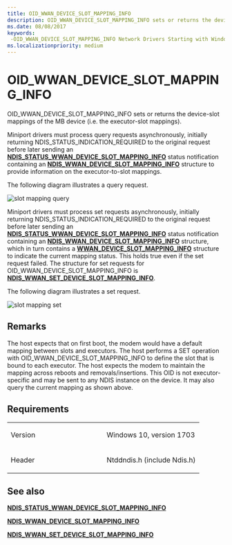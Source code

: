 ```yaml
---
title: OID_WWAN_DEVICE_SLOT_MAPPING_INFO
description: OID_WWAN_DEVICE_SLOT_MAPPING_INFO sets or returns the device-slot mappings of the MB device (i.e. the executor-slot mappings).
ms.date: 08/08/2017
keywords: 
 -OID_WWAN_DEVICE_SLOT_MAPPING_INFO Network Drivers Starting with Windows Vista
ms.localizationpriority: medium
---
```


# OID\_WWAN\_DEVICE\_SLOT\_MAPPING\_INFO


OID\_WWAN\_DEVICE\_SLOT\_MAPPING\_INFO sets or returns the device-slot mappings of the MB device (i.e. the executor-slot mappings).

Miniport drivers must process query requests asynchronously, initially returning NDIS\_STATUS\_INDICATION\_REQUIRED to the original request before later sending an [**NDIS\_STATUS\_WWAN\_DEVICE\_SLOT\_MAPPING\_INFO**](./ndis-status-wwan-device-slot-mappings.md) status notification containing an [**NDIS\_WWAN\_DEVICE\_SLOT\_MAPPING\_INFO**](/windows-hardware/drivers/ddi/ndiswwan/ns-ndiswwan-_ndis_wwan_device_slot_mapping_info) structure to provide information on the executor-to-slot mappings.

The following diagram illustrates a query request.

![slot mapping query](images/multi-SIM_8_slotMappingQuery.png)

Miniport drivers must process set requests asynchronously, initially returning NDIS\_STATUS\_INDICATION\_REQUIRED to the original request before later sending an [**NDIS\_STATUS\_WWAN\_DEVICE\_SLOT\_MAPPING\_INFO**](./ndis-status-wwan-device-slot-mappings.md) status notification containing an [**NDIS\_WWAN\_DEVICE\_SLOT\_MAPPING\_INFO**](/windows-hardware/drivers/ddi/ndiswwan/ns-ndiswwan-_ndis_wwan_device_slot_mapping_info) structure, which in turn contains a [**WWAN\_DEVICE\_SLOT\_MAPPING\_INFO**](/windows-hardware/drivers/ddi/wwan/ns-wwan-_wwan_device_slot_mapping_info) structure to indicate the current mapping status. This holds true even if the set request failed. The structure for set requests for OID\_WWAN\_DEVICE\_SLOT\_MAPPING\_INFO is [**NDIS\_WWAN\_SET\_DEVICE\_SLOT\_MAPPING\_INFO**](/windows-hardware/drivers/ddi/ndiswwan/ns-ndiswwan-_ndis_wwan_set_device_slot_mapping_info).

The following diagram illustrates a set request.

![slot mapping set](images/multi-SIM_7_slotMappingSet.png)

Remarks
-------

The host expects that on first boot, the modem would have a default mapping between slots and executors. The host performs a SET operation with OID\_WWAN\_DEVICE\_SLOT\_MAPPING\_INFO to define the slot that is bound to each executor. The host expects the modem to maintain the mapping across reboots and removals/insertions. This OID is not executor-specific and may be sent to any NDIS instance on the device. It may also query the current mapping as shown above.

Requirements
------------

<table>
<colgroup>
<col width="50%" />
<col width="50%" />
</colgroup>
<tbody>
<tr class="odd">
<td><p>Version</p></td>
<td><p>Windows 10, version 1703</p></td>
</tr>
<tr class="even">
<td><p>Header</p></td>
<td>Ntddndis.h (include Ndis.h)</td>
</tr>
</tbody>
</table>

## See also


[**NDIS\_STATUS\_WWAN\_DEVICE\_SLOT\_MAPPING\_INFO**](./ndis-status-wwan-device-slot-mappings.md)

[**NDIS\_WWAN\_DEVICE\_SLOT\_MAPPING\_INFO**](/windows-hardware/drivers/ddi/ndiswwan/ns-ndiswwan-_ndis_wwan_device_slot_mapping_info)

[**NDIS\_WWAN\_SET\_DEVICE\_SLOT\_MAPPING\_INFO**](/windows-hardware/drivers/ddi/ndiswwan/ns-ndiswwan-_ndis_wwan_set_device_slot_mapping_info)

 


